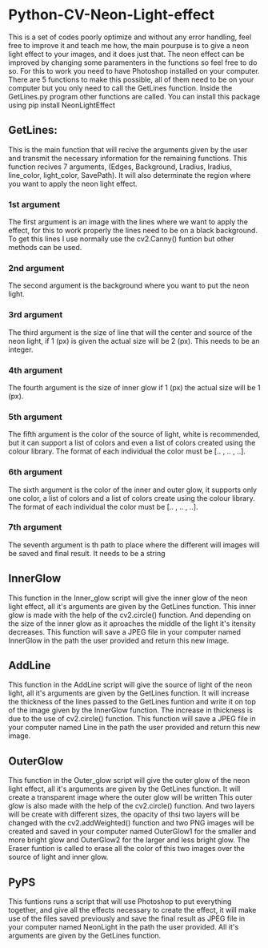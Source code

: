 # Python-CV-Neon-Light-effect
This is a set of codes poorly optimize and without any error handling, feel free to improve it and teach me how, the main pourpuse is to give a neon light effect to your images, and it does just that. The neon effect can be improved by changing some paramenters in the functions so feel free to do so.
For this to work you need to have Photoshop installed on your computer.
There are 5 functions to make this possible, all of them need to be on your computer but you only need to call the GetLines function.
Inside the GetLines.py program other functions are called. You can install this package using pip install NeonLightEffect

## GetLines:
This is the main function that will recive the arguments given by the user and transmit the necessary information for the remaining functions. This function recives 7 arguments, (Edges, Background, Lradius, Iradius, line_color, light_color, SavePath).
It will also determinate the region where you want to apply the neon light effect.

### 1st argument
The first argument is an image with the lines where we want to apply the effect, for this to work properly the lines need to be on a black background. To get this lines I use normally use the cv2.Canny() funtion but other methods can be used.

### 2nd argument
The second argument is the background where you want to put the neon light.

### 3rd argument
The third argument is the size of line that will the center and source of the neon light, if 1 (px) is given the actual size will be 2 (px). This needs to be an integer.

### 4th argument
The fourth argument is the size of inner glow if 1 (px) the actual size will be 1 (px).

### 5th argument
The fifth argument is the color of the source of light, white is recommended, but it can support a list of colors and even a list of colors created using the colour library. The format of each individual the color must be [.. , .. , ..].

### 6th argument
The sixth argument is the color of the inner and outer glow, it supports only one color, a list of colors and a list of colors create using the colour library. The format of each individual the color must be [.. , .. , ..].

### 7th argument
The seventh argument is th path to place where the different will images will be saved and final result. It needs to be a string

## InnerGlow
This function in the Inner_glow script will give the inner glow of the neon light effect, all it's arguments are given by the GetLines function. 
This inner glow is made with the help of the cv2.circle() function. And depending on the size of the inner glow as it aproaches the middle of the light it's itensity decreases.
This function will save a JPEG file in your computer named InnerGlow in the path the user provided and return this new image.

## AddLine
This function in the AddLine script will give the source of light of the neon light, all it's arguments are given by the GetLines function. It will increase the thickness of the lines passed to the GetLines funtion and write it on top of the image given by the InnerGlow function. The increase in thickness is due to the use of cv2.circle() function.
This function will save a JPEG file in your computer named Line in the path the user provided and return this new image.

## OuterGlow
This function in the Outer_glow script will give the outer glow of the neon light effect, all it's arguments are given by the GetLines function. It will create a transparent image where the outer glow will be written
This outer glow is also made with the help of the cv2.circle() function. And two layers will be create with different sizes, the opacity of thsi two layers will be changed with the cv2.addWeighted() function and two PNG images will be created and saved in your computer named OuterGlow1 for the smaller and more bright glow and OuterGlow2 for the larger and less bright glow. The Eraser funtion is called to erase all the color of this two images over the source of light and inner glow.

## PyPS
This funtions runs a script that will use Photoshop to put everything together, and give all the effects necessary to create the effect, it will make use of the files saved previously and save the final result as JPEG file in your computer named NeonLight in the
path the user provided. All it's arguments are given by the GetLines function. 


